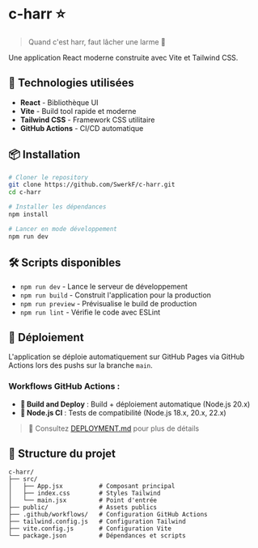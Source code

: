 # c-harr ⭐

> Quand c'est harr, faut lâcher une larme 🥲

Une application React moderne construite avec Vite et Tailwind CSS.

## 🚀 Technologies utilisées

- **React** - Bibliothèque UI
- **Vite** - Build tool rapide et moderne  
- **Tailwind CSS** - Framework CSS utilitaire
- **GitHub Actions** - CI/CD automatique

## 📦 Installation

```bash
# Cloner le repository
git clone https://github.com/SwerkF/c-harr.git
cd c-harr

# Installer les dépendances
npm install

# Lancer en mode développement
npm run dev
```

## 🛠️ Scripts disponibles

- `npm run dev` - Lance le serveur de développement
- `npm run build` - Construit l'application pour la production
- `npm run preview` - Prévisualise le build de production
- `npm run lint` - Vérifie le code avec ESLint

## 🚢 Déploiement

L'application se déploie automatiquement sur GitHub Pages via GitHub Actions lors des pushs sur la branche `main`.

### Workflows GitHub Actions :
- **🚀 Build and Deploy** : Build + déploiement automatique (Node.js 20.x)
- **🔄 Node.js CI** : Tests de compatibilité (Node.js 18.x, 20.x, 22.x)

> 📖 Consultez [DEPLOYMENT.md](./DEPLOYMENT.md) pour plus de détails

## 📁 Structure du projet

```
c-harr/
├── src/
│   ├── App.jsx          # Composant principal
│   ├── index.css        # Styles Tailwind
│   └── main.jsx         # Point d'entrée
├── public/              # Assets publics
├── .github/workflows/   # Configuration GitHub Actions
├── tailwind.config.js   # Configuration Tailwind
├── vite.config.js       # Configuration Vite
└── package.json         # Dépendances et scripts
```
